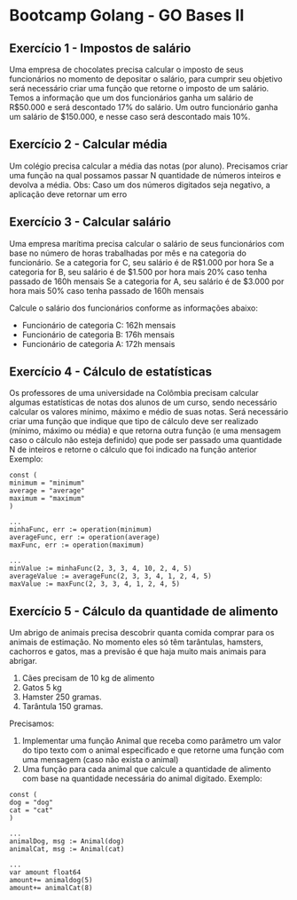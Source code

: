 # Bootcamp Golang - GO Bases II

## Exercício 1 - Impostos de salário

Uma empresa de chocolates precisa calcular o imposto de seus funcionários no momento de
depositar o salário, para cumprir seu objetivo será necessário criar uma função que retorne o
imposto de um salário.
Temos a informação que um dos funcionários ganha um salário de R$50.000 e será
descontado 17% do salário. Um outro funcionário ganha um salário de $150.000, e nesse
caso será descontado mais 10%.

## Exercício 2 - Calcular média
Um colégio precisa calcular a média das notas (por aluno). Precisamos criar uma função na
qual possamos passar N quantidade de números inteiros e devolva a média.
Obs: Caso um dos números digitados seja negativo, a aplicação deve retornar um erro

## Exercício 3 - Calcular salário

Uma empresa marítima precisa calcular o salário de seus funcionários com base no número
de horas trabalhadas por mês e na categoria do funcionário.
Se a categoria for C, seu salário é de R$1.000 por hora
Se a categoria for B, seu salário é de $1.500 por hora mais 20% caso tenha passado de 160h
mensais
Se a categoria for A, seu salário é de $3.000 por hora mais 50% caso tenha passado de 160h
mensais

Calcule o salário dos funcionários conforme as informações abaixo:
- Funcionário de categoria C: 162h mensais
- Funcionário de categoria B: 176h mensais
- Funcionário de categoria A: 172h mensais

## Exercício 4 - Cálculo de estatísticas

Os professores de uma universidade na Colômbia precisam calcular algumas estatísticas de
notas dos alunos de um curso, sendo necessário calcular os valores mínimo, máximo e médio
de suas notas.
Será necessário criar uma função que indique que tipo de cálculo deve ser realizado (mínimo,
máximo ou média) e que retorna outra função (e uma mensagem caso o cálculo não esteja
definido) que pode ser passado uma quantidade N de inteiros e retorne o cálculo que foi
indicado na função anterior
Exemplo:
```
const (
minimum = "minimum"
average = "average"
maximum = "maximum"
)

...
minhaFunc, err := operation(minimum)
averageFunc, err := operation(average)
maxFunc, err := operation(maximum)

...
minValue := minhaFunc(2, 3, 3, 4, 10, 2, 4, 5)
averageValue := averageFunc(2, 3, 3, 4, 1, 2, 4, 5)
maxValue := maxFunc(2, 3, 3, 4, 1, 2, 4, 5)
```
## Exercício 5 - Cálculo da quantidade de alimento
Um abrigo de animais precisa descobrir quanta comida comprar para os animais de
estimação. No momento eles só têm tarântulas, hamsters, cachorros e gatos, mas a previsão
é que haja muito mais animais para abrigar.
1. Cães precisam de 10 kg de alimento
2. Gatos 5 kg
3. Hamster 250 gramas.
4. Tarântula 150 gramas.

Precisamos:
1. Implementar uma função Animal que receba como parâmetro um valor do tipo texto
com o animal especificado e que retorne uma função com uma mensagem (caso não
exista o animal)
2. Uma função para cada animal que calcule a quantidade de alimento com base na
quantidade necessária do animal digitado.
Exemplo:
```
const (
dog = "dog"
cat = "cat"
)

...
animalDog, msg := Animal(dog)
animalCat, msg := Animal(cat)

...
var amount float64
amount+= animaldog(5)
amount+= animalCat(8)